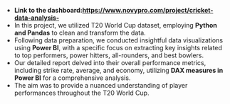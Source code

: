 - **Link to the dashboard:https://www.novypro.com/project/cricket-data-analysis-**
- In this project, we utilized T20 World Cup dataset, employing **Python and Pandas** to clean and transform the data.
- Following data preparation, we conducted insightful data visualizations using **Power BI**, with a specific focus on extracting key insights related to top performers, power hitters, all-rounders, and best bowlers.
- Our detailed report delved into their overall performance metrics, including strike rate, average, and economy, utilizing **DAX measures in Power BI** for a comprehensive analysis.
- The aim was to provide a nuanced understanding of player performances throughout the T20 World Cup.

